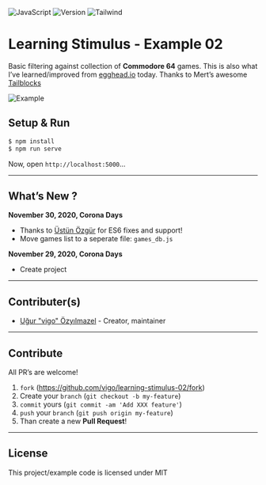 ![JavaScript](https://img.shields.io/badge/javascript-vanilla-yellow.svg)
![Version](https://img.shields.io/badge/version-0.1.1-orange.svg)
![Tailwind](https://img.shields.io/badge/tailwind_CSS-2.0.0-blue.svg)


# Learning Stimulus - Example 02

Basic filtering against collection of **Commodore 64** games. This is also what I’ve
learned/improved from [egghead.io][link-egghead] today. Thanks to Mert’s awesome
[Tailblocks][link-tailblocks]

![Example](screens/filtering-example.gif "search in games...")

## Setup & Run

```bash
$ npm install
$ npm run serve
```

Now, open `http://localhost:5000`...

---

## What’s New ?

**November 30, 2020, Corona Days**

- Thanks to [Üstün Özgür](https://github.com/ustun) for ES6 fixes and support!
- Move games list to a seperate file: `games_db.js`

**November 29, 2020, Corona Days**

- Create project

---

## Contributer(s)

* [Uğur "vigo" Özyılmazel](https://github.com/vigo) - Creator, maintainer

---

## Contribute

All PR’s are welcome!

1. `fork` (https://github.com/vigo/learning-stimulus-02/fork)
1. Create your `branch` (`git checkout -b my-feature`)
1. `commit` yours (`git commit -am 'Add XXX feature'`)
1. `push` your `branch` (`git push origin my-feature`)
1. Than create a new **Pull Request**!

---

## License

This project/example code is licensed under MIT


[link-egghead]: https://egghead.io/playlists/filter-a-collection-using-stimulus-a7d1
[link-tailblocks]: https://mertjf.github.io/tailblocks/